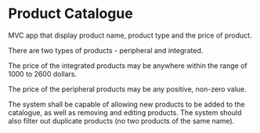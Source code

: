 # Product Catalogue

MVC app that display product name, product type and the price of product.

There are two types of products - peripheral and integrated.

The price of the integrated products may be anywhere within the range of 1000 to 2600 dollars.

The price of the peripheral products may be any positive, non-zero value.

The system shall be capable of allowing new products to be added to the catalogue, as well as removing and editing products. The system should also filter out duplicate products (no two products of the same name).
